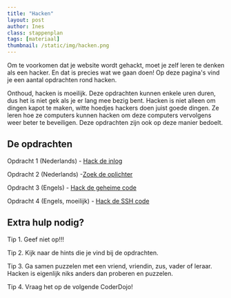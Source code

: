 ```yaml
---
title: "Hacken"
layout: post
author: Ines
class: stappenplan
tags: [materiaal]
thumbnail: /static/img/hacken.png
---
```


Om te voorkomen dat je website wordt gehackt, moet je zelf leren te denken als een hacker. En dat is precies wat we gaan doen! Op deze pagina's vind je een aantal opdrachten rond hacken.

Onthoud, hacken is moeilijk. Deze opdrachten kunnen enkele uren duren, dus het is niet gek als je er lang mee bezig bent. Hacken is niet alleen om dingen kapot te maken, witte hoedjes hackers doen juist goede dingen. Ze leren hoe ze computers kunnen hacken om deze computers vervolgens weer beter te beveiligen. Deze opdrachten zijn ook op deze manier bedoelt.

## De opdrachten

Opdracht 1 (Nederlands) - [Hack de inlog](https://loginmistakes.lab.hackintheclass.nl/login1.php)

Opdracht 2 (Nederlands) -[Zoek de oplichter](https://www.specialagents.nl/)

Opdracht 3 (Engels) - [Hack de geheime code ](https://hidden-codes.lab.hackintheclass.nl/login1.php)

Opdracht 4 (Engels, moeilijk) - [Hack de SSH code](https://overthewire.org/wargames/bandit/bandit0.html)

## Extra hulp nodig?

Tip 1. Geef niet op!!!

Tip 2. Kijk naar de hints die je vind bij de opdrachten.

Tip 3. Ga samen puzzelen met een vriend, vriendin, zus, vader of leraar. Hacken is eigenlijk niks anders dan proberen en puzzelen.

Tip 4. Vraag het op de volgende CoderDojo!
